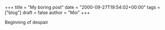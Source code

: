 +++
title = "My boring post"
date = "2000-09-27T19:54:02+00:00"
tags = ["blog"]
draft = false
author = "Moi"
+++

Beginning of despair
